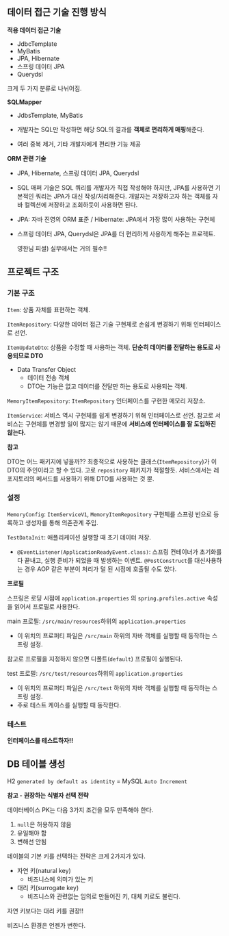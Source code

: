 ## 데이터 접근 기술 진행 방식

**적용 데이터 접근 기술**

- JdbcTemplate
- MyBatis
- JPA, Hibernate
- 스프링 데이터 JPA
- Querydsl



크게 두 가지 분류로 나뉘어짐.

**SQLMapper**

- JdbsTemplate, MyBatis

- 개발자는 SQL만 작성하면 해당 SQL의 결과를 **객체로 편리하게 매핑**해준다.
- 여러 중복 제거, 기타 개발자에게 편리한 기능 제공



**ORM 관련 기술**

- JPA, Hibernate, 스프링 데이터 JPA, Querydsl

- SQL 매퍼 기술은 SQL 쿼리를 개발자가 직접 작성해야 하지만, JPA를 사용하면 기본적인 쿼리는  JPA가 대신 작성/처리해준다. 개발자는 저장하고자 하는 객체를 자바 컬렉션에 저장하고 조회하듯이 사용하면 된다.

- JPA: 자바 진영의 ORM 표준 / Hibernate: JPA에서 가장 많이 사용하는 구현체

- 스프링 데이터 JPA, Querydsl은 JPA를 더 편리하게 사용하게 해주는 프로젝트. 

  영한님 피셜) 실무에서는 거의 필수!!



## 프로젝트 구조

### 기본 구조

`Item`: 상품 자체를 표현하는 객체.

`ItemRepository`: 다양한 데이터 접근 기술 구현체로 손쉽게 변경하기 위해 인터페이스로 선언.

`ItemUpdateDto`: 상품을 수정할 때 사용하는 객체. **단순히 데이터를 전달하는 용도로 사용되므로 DTO**

- Data Transfer Object
  - 데이터 전송 객체
  - DTO는 기능은 없고 데이터를 전달만 하는 용도로 사용되는 객체.

`MemoryItemRepository`: `ItemRepository` 인터페이스를 구현한 메모리 저장소.

`ItemService`: 서비스 역시 구현체를 쉽게 변경하기 위해 인터페이스로 선언. 참고로 서비스는 구현체를 변경할 일이 많지는 않기 때문에 **서비스에 인터페이스를 잘 도입하진 않는다.**



**참고**

DTO는 어느 패키지에 넣을까?? 최종적으로 사용하는 클래스(`ItemRepository`)가 이 DTO의 주인이라고 할 수 있다. 고로 `repository` 패키지가 적절할듯. 서비스에서는 레포지토리의 메서드를 사용하기 위해 DTO를 사용하는 것 뿐.



### 설정

`MemoryConfig`: `ItemServiceV1`, `MemoryItemRepository` 구현체를 스프링 빈으로 등록하고 생성자를 통해 의존관계 주입.

`TestDataInit`: 애플리케이션 실행할 때 초기 데이터 저장.

- `@EventListener(ApplicationReadyEvent.class)`: 스프링 컨테이너가 초기화를 다 끝내고, 실행 준비가 되었을 때 발생하는 이벤트. `@PostConstruct`를 대신사용하는 경우 AOP 같은 부분이 처리가 덜 된 시점에 호출될 수도 있다.



**프로필**

스프링은 로딩 시점에 `application.properties` 의 `spring.profiles.active`  속성을 읽어서 프로필로 사용한다.



main 프로필: `/src/main/resources`하위의 `application.properties`

- 이 위치의 프로퍼티 파일은 `/src/main` 하위의 자바 객체를 실행할 때 동작하는 스프링 설정.

참고로 프로필을 지정하지 않으면 디폴트(`default`) 프로필이 실행된다.



test 프로필: `/src/test/resources`하위의 `application.properties`

- 이 위치의 프로퍼티 파일은 `/src/test` 하위의 자바 객체를 실행할 때 동작하는 스프링 설정.
- 주로 테스트 케이스를 실행할 때 동작한다.



### 테스트

**인터페이스를 테스트하자!!**





## DB 테이블 생성

H2 `generated by default as identity` = MySQL `Auto Increment`



**참고 - 권장하는 식별자 선택 전략**

데이터베이스 PK는 다음 3가지 조건을 모두 만족해야 한다.

1. `null`은 허용하지 않음
2. 유일해야 함
3. 변해선 안됨



테이블의 기본 키를 선택하는 전략은 크게 2가지가 있다.

- 자연 키(natural key)
  - 비즈니스에 의미가 있는 키
- 대리 키(surrogate key)
  - 비즈니스와 관련없는 임의로 만들어진 키, 대체 키로도 불린다.



자연 키보다는 대리 키를 권장!!

비즈니스 환경은 언젠가 변한다.
